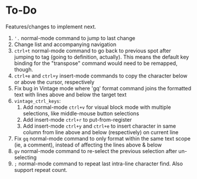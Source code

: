 To-Do
=====

Features/changes to implement next.


1. `'.` normal-mode command to jump to last change
2. Change list and accompanying navigation
3. `ctrl+t` normal-mode command to go back to previous spot after jumping to tag (going to definition, actually). This means the default key binding for the "transpose" command would need to be remapped, though.
4. `ctrl+e` and `ctrl+y` insert-mode commands to copy the character below or above the cursor, respectively
5. Fix bug in Vintage mode where 'gq' format command joins the formatted text with lines above and below the target text
6. `vintage_ctrl_keys`:
    1. Add normal-mode `ctrl+v` for visual block mode with multiple selections, like middle-mouse button selections
    2. Add insert-mode `ctrl+r` to put-from-register
    3. Add insert-mode `ctrl+y` and `ctrl+e` to insert character in same column from line above and below (respectively) on current line
7. Fix `gq` normal-mode command to only format within the same text scope (ie, a comment), instead of affecting the lines above & below
8. `gv` normal-mode command to re-select the previous selection after un-selecting
9. `;` normal-mode command to repeat last intra-line character find. Also support repeat count.
